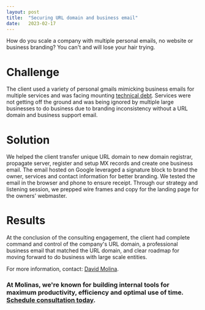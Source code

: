 ```yaml
---
layout: post
title:  "Securing URL domain and business email"
date:   2023-02-17
---
```


<p class="intro"><span class="dropcap">H</span>ow do you scale a company with multiple personal emails, no website or business branding? You can't and will lose your hair trying.</p>

# Challenge
The client used a variety of personal gmails mimicking business emails for multiple services and was facing mounting [technical debt](https://davidmolina.github.io/2023/06/28/avoid-technical-debt-and-duplication/). Services were not getting off the ground and was being ignored by multiple large businesses to do business due to branding inconsistency without a URL domain and business support email.

# Solution
We helped the client transfer unique URL domain to new domain registrar, propagate server, register and setup MX records and create one business email. The email hosted on Google leveraged a signature block to brand the owner, services and contact information for better branding. We tested the email in the browser and phone to ensure receipt. Through our strategy and listening session, we prepped wire frames and copy for the landing page for the owners' webmaster.

# Results
At the conclusion of the consulting engagement, the client had complete command and control of the company's URL domain, a professional business email that matched the URL domain, and clear roadmap for moving forward to do business with large scale entities.

For more information, contact: [David Molina](/about).

### At Molinas, we're known for building internal tools for maximum productivity, efficiency and optimal use of time. [Schedule consultation today](/contact).
